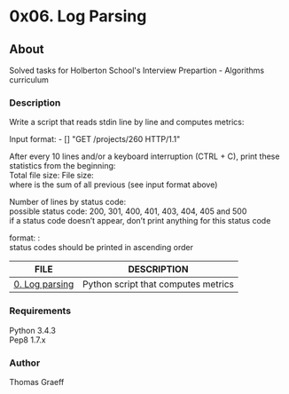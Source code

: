 # 0x06. Log Parsing

## About
Solved tasks for Holberton School's Interview Prepartion - Algorithms curriculum

### Description
Write a script that reads stdin line by line and computes metrics:

Input format: <IP Address> - [<date>] "GET /projects/260 HTTP/1.1" <status code> <file size>   

After every 10 lines and/or a keyboard interruption (CTRL + C), print these statistics from the beginning:  
Total file size: File size: <total size>  
where <total size> is the sum of all previous <file size> (see input format above)  

Number of lines by status code:  
possible status code: 200, 301, 400, 401, 403, 404, 405 and 500  
if a status code doesn’t appear, don’t print anything for this status code 
 
format: <status code>: <number>  
status codes should be printed in ascending order

FILE | DESCRIPTION
----|----
[0. Log parsing](./0-stats.py) | Python script that computes metrics

### Requirements
Python 3.4.3  
Pep8 1.7.x  

### Author
Thomas Graeff
